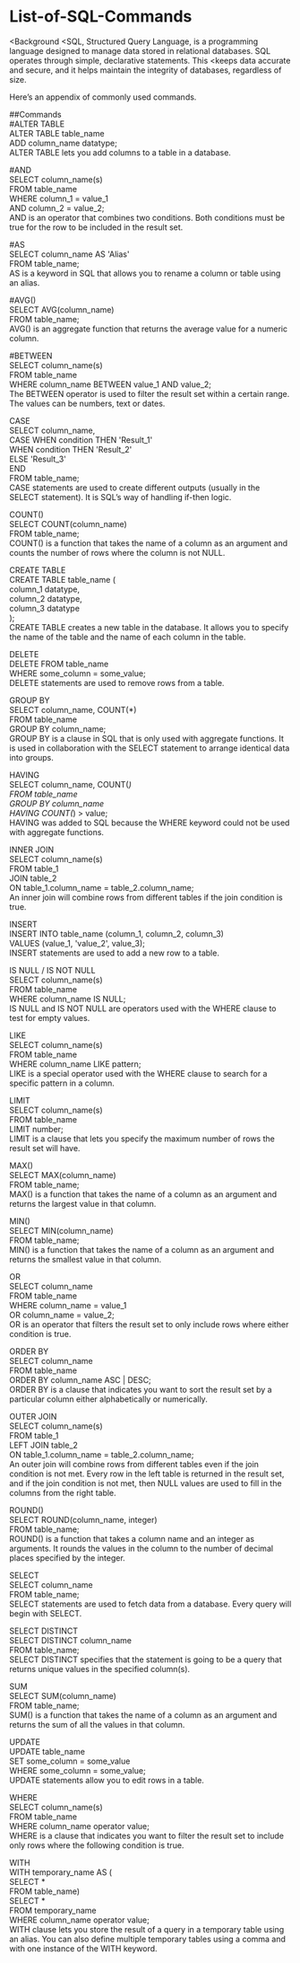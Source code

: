 # List-of-SQL-Commands

<Background
<SQL, Structured Query Language, is a programming language designed to manage data stored in relational databases. SQL operates through simple, declarative statements. This <keeps data accurate and secure, and it helps maintain the integrity of databases, regardless of size.

Here’s an appendix of commonly used commands.

##Commands\
#ALTER TABLE\
ALTER TABLE table_name \
ADD column_name datatype;\
ALTER TABLE lets you add columns to a table in a database.

#AND\
SELECT column_name(s)\
FROM table_name\
WHERE column_1 = value_1\
  AND column_2 = value_2;\
AND is an operator that combines two conditions. Both conditions must be true for the row to be included in the result set.

#AS\
SELECT column_name AS 'Alias'\
FROM table_name;\
AS is a keyword in SQL that allows you to rename a column or table using an alias.

#AVG()\
SELECT AVG(column_name)\
FROM table_name;\
AVG() is an aggregate function that returns the average value for a numeric column.

#BETWEEN\
SELECT column_name(s)\
FROM table_name\
WHERE column_name BETWEEN value_1 AND value_2;\
The BETWEEN operator is used to filter the result set within a certain range. The values can be numbers, text or dates.

CASE\
SELECT column_name,\
  CASE
    WHEN condition THEN 'Result_1'\
    WHEN condition THEN 'Result_2'\
    ELSE 'Result_3'\
  END\
FROM table_name;\
CASE statements are used to create different outputs (usually in the SELECT statement). It is SQL’s way of handling if-then logic.

COUNT()\
SELECT COUNT(column_name)\
FROM table_name;\
COUNT() is a function that takes the name of a column as an argument and counts the number of rows where the column is not NULL.

CREATE TABLE\
CREATE TABLE table_name (\
  column_1 datatype, \
  column_2 datatype, \
  column_3 datatype\
);\
CREATE TABLE creates a new table in the database. It allows you to specify the name of the table and the name of each column in the table.

DELETE\
DELETE FROM table_name\
WHERE some_column = some_value;\
DELETE statements are used to remove rows from a table.

GROUP BY\
SELECT column_name, COUNT(*)\
FROM table_name\
GROUP BY column_name;\
GROUP BY is a clause in SQL that is only used with aggregate functions. It is used in collaboration with the SELECT statement to arrange identical data into groups.

HAVING\
SELECT column_name, COUNT(*)\
FROM table_name\
GROUP BY column_name\
HAVING COUNT(*) > value;\
HAVING was added to SQL because the WHERE keyword could not be used with aggregate functions.

INNER JOIN\
SELECT column_name(s)\
FROM table_1\
JOIN table_2\
  ON table_1.column_name = table_2.column_name;\
An inner join will combine rows from different tables if the join condition is true.

INSERT\
INSERT INTO table_name (column_1, column_2, column_3) \
VALUES (value_1, 'value_2', value_3);\
INSERT statements are used to add a new row to a table.

IS NULL / IS NOT NULL\
SELECT column_name(s)\
FROM table_name\
WHERE column_name IS NULL;\
IS NULL and IS NOT NULL are operators used with the WHERE clause to test for empty values.

LIKE\
SELECT column_name(s)\
FROM table_name\
WHERE column_name LIKE pattern;\
LIKE is a special operator used with the WHERE clause to search for a specific pattern in a column.

LIMIT\
SELECT column_name(s)\
FROM table_name\
LIMIT number;\
LIMIT is a clause that lets you specify the maximum number of rows the result set will have.

MAX()\
SELECT MAX(column_name)\
FROM table_name;\
MAX() is a function that takes the name of a column as an argument and returns the largest value in that column.

MIN()\
SELECT MIN(column_name)\
FROM table_name;\
MIN() is a function that takes the name of a column as an argument and returns the smallest value in that column.

OR\
SELECT column_name\
FROM table_name\
WHERE column_name = value_1\
   OR column_name = value_2;\
OR is an operator that filters the result set to only include rows where either condition is true.

ORDER BY\
SELECT column_name\
FROM table_name\
ORDER BY column_name ASC | DESC;\
ORDER BY is a clause that indicates you want to sort the result set by a particular column either alphabetically or numerically.

OUTER JOIN\
SELECT column_name(s)\
FROM table_1\
LEFT JOIN table_2\
  ON table_1.column_name = table_2.column_name;\
An outer join will combine rows from different tables even if the join condition is not met. Every row in the left table is returned in the result set, and if the join condition is not met, then NULL values are used to fill in the columns from the right table.

ROUND()\
SELECT ROUND(column_name, integer)\
FROM table_name;\
ROUND() is a function that takes a column name and an integer as arguments. It rounds the values in the column to the number of decimal places specified by the integer.

SELECT\
SELECT column_name\
FROM table_name;\
SELECT statements are used to fetch data from a database. Every query will begin with SELECT.

SELECT DISTINCT\
SELECT DISTINCT column_name\
FROM table_name;\
SELECT DISTINCT specifies that the statement is going to be a query that returns unique values in the specified column(s).

SUM\
SELECT SUM(column_name)\
FROM table_name;\
SUM() is a function that takes the name of a column as an argument and returns the sum of all the values in that column.

UPDATE\
UPDATE table_name\
SET some_column = some_value\
WHERE some_column = some_value;\
UPDATE statements allow you to edit rows in a table.

WHERE\
SELECT column_name(s)\
FROM table_name\
WHERE column_name operator value;\
WHERE is a clause that indicates you want to filter the result set to include only rows where the following condition is true.

WITH\
WITH temporary_name AS (\
   SELECT *\
   FROM table_name)\
SELECT *\
FROM temporary_name\
WHERE column_name operator value;\
WITH clause lets you store the result of a query in a temporary table using an alias. You can also define multiple temporary tables using a comma and with one instance of the WITH keyword.
